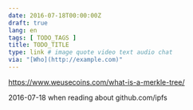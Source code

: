 ```yaml
---
date: 2016-07-18T00:00:00Z
draft: true
lang: en
tags: [ TODO_TAGS ]
title: TODO_TITLE
type: link # image quote video text audio chat
via: "[Who](http://example.com)"
---
```


<https://www.weusecoins.com/what-is-a-merkle-tree/>

2016-07-18 when reading about github.com/ipfs


